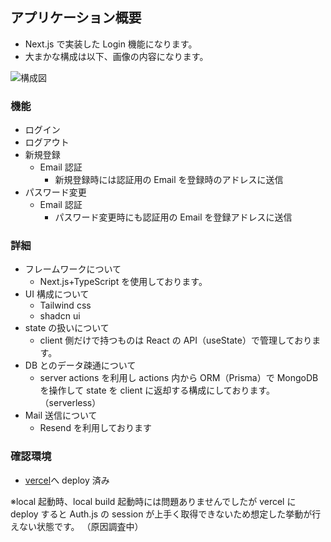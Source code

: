## アプリケーション概要

- Next.js で実装した Login 機能になります。
- 大まかな構成は以下、画像の内容になります。

![構成図](https://github.com/user-attachments/assets/4eb2f3a6-9a7a-4baf-b7a4-ef3bb4a6de02)

### 機能

- ログイン
- ログアウト
- 新規登録
  - Email 認証
    - 新規登録時には認証用の Email を登録時のアドレスに送信
- パスワード変更
  - Email 認証
    - パスワード変更時にも認証用の Email を登録アドレスに送信

### 詳細

- フレームワークについて
  - Next.js+TypeScript を使用しております。
- UI 構成について
  - Tailwind css
  - shadcn ui
- state の扱いについて
  - client 側だけで持つものは React の API（useState）で管理しております。
- DB とのデータ疎通について
  - server actions を利用し actions 内から ORM（Prisma）で MongoDB を操作して state を client に返却する構成にしております。（serverless）
- Mail 送信について
  - Resend を利用しております

### 確認環境

- [vercel](https://auth-next-cyan.vercel.app/)へ deploy 済み

※local 起動時、local build 起動時には問題ありませんでしたが vercel に deploy すると Auth.js の session が上手く取得できないため想定した挙動が行えない状態です。
（原因調査中）
